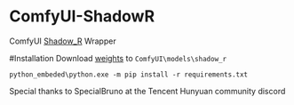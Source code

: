 # ComfyUI-ShadowR
ComfyUI [Shadow_R](https://github.com/movingforward100/Shadow_R) Wrapper

#Installation
Download [weights](https://www.dropbox.com/scl/fi/610ihrdgemv0zkfgrwscu/Shadow_R.zip?rlkey=fci7tyivp24uvzwhwb9y3bia0&dl=0) to `ComfyUI\models\shadow_r`

`python_embeded\python.exe -m pip install -r requirements.txt`


Special thanks to SpecialBruno at the Tencent Hunyuan community discord

